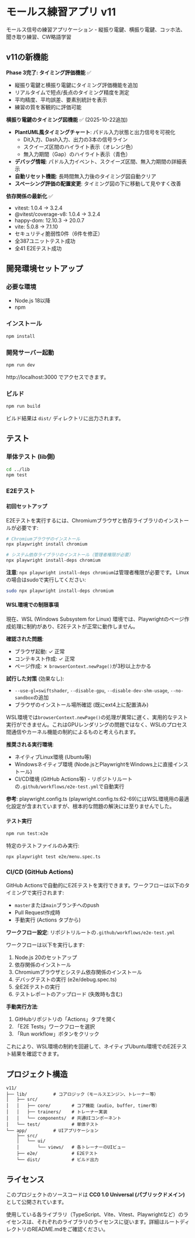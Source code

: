 # モールス練習アプリ v11

モールス信号の練習アプリケーション - 縦振り電鍵、横振り電鍵、コッホ法、聞き取り練習、CW略語学習

## v11の新機能

**Phase 3完了: タイミング評価機能** ✅
- 縦振り電鍵と横振り電鍵にタイミング評価機能を追加
- リアルタイムで短点/長点のタイミング精度を測定
- 平均精度、平均誤差、要素別統計を表示
- 練習の質を客観的に評価可能

**横振り電鍵のタイミング図機能** ✅ (2025-10-22追加)
- **PlantUML風タイミングチャート**: パドル入力状態と出力信号を可視化
  - Dit入力、Dash入力、出力の3本の信号ライン
  - スクイーズ区間のハイライト表示（オレンジ色）
  - 無入力期間（Gap）のハイライト表示（青色）
- **デバッグ情報**: パドル入力イベント、スクイーズ区間、無入力期間の詳細表示
- **自動リセット機能**: 長時間無入力後のタイミング図自動クリア
- **スペーシング評価の配置変更**: タイミング図の下に移動して見やすく改善

**依存関係の最新化** ✅
- vitest: 1.0.4 → 3.2.4
- @vitest/coverage-v8: 1.0.4 → 3.2.4
- happy-dom: 12.10.3 → 20.0.7
- vite: 5.0.8 → 7.1.10
- セキュリティ脆弱性0件（6件を修正）
- 全387ユニットテスト成功
- 全41 E2Eテスト成功

## 開発環境セットアップ

### 必要な環境

- Node.js 18以降
- npm

### インストール

```bash
npm install
```

### 開発サーバー起動

```bash
npm run dev
```

http://localhost:3000 でアクセスできます。

### ビルド

```bash
npm run build
```

ビルド結果は `dist/` ディレクトリに出力されます。

## テスト

### 単体テスト (lib側)

```bash
cd ../lib
npm test
```

### E2Eテスト

#### 初回セットアップ

E2Eテストを実行するには、Chromiumブラウザと依存ライブラリのインストールが必要です:

```bash
# Chromiumブラウザのインストール
npx playwright install chromium

# システム依存ライブラリのインストール（管理者権限が必要）
npx playwright install-deps chromium
```

**注意**: `npx playwright install-deps chromium`は管理者権限が必要です。
Linuxの場合はsudoで実行してください:

```bash
sudo npx playwright install-deps chromium
```

#### WSL環境での制限事項

現在、WSL (Windows Subsystem for Linux) 環境では、Playwrightのページ作成処理に制約があり、E2Eテストが正常に動作しません。

**確認された問題**:
- ブラウザ起動: ✓ 正常
- コンテキスト作成: ✓ 正常
- ページ作成: ✗ `browserContext.newPage()`が3秒以上かかる

**試行した対策** (効果なし):
- `--use-gl=swiftshader`, `--disable-gpu`, `--disable-dev-shm-usage`, `--no-sandbox`の追加
- ブラウザのインストール場所確認 (既にext4上に配置済み)

WSL環境では`browserContext.newPage()`の処理が異常に遅く、実用的なテスト実行ができません。これはGPUレンダリングの問題ではなく、WSLのプロセス間通信やカーネル機能の制約によるものと考えられます。

**推奨される実行環境**:
- ネイティブLinux環境 (Ubuntu等)
- Windowsネイティブ環境 (Node.jsとPlaywrightをWindows上に直接インストール)
- CI/CD環境 (GitHub Actions等) - リポジトリルートの`.github/workflows/e2e-test.yml`で自動実行

**参考**: playwright.config.ts (playwright.config.ts:62-69)にはWSL環境用の最適化設定が含まれていますが、根本的な問題の解決には至りませんでした。

#### テスト実行

```bash
npm run test:e2e
```

特定のテストファイルのみ実行:

```bash
npx playwright test e2e/menu.spec.ts
```

### CI/CD (GitHub Actions)

GitHub Actionsで自動的にE2Eテストを実行できます。ワークフローは以下のタイミングで実行されます:

- `master`または`main`ブランチへのpush
- Pull Request作成時
- 手動実行 (Actions タブから)

**ワークフロー設定**: リポジトリルートの`.github/workflows/e2e-test.yml`

ワークフローは以下を実行します:
1. Node.js 20のセットアップ
2. 依存関係のインストール
3. Chromiumブラウザとシステム依存関係のインストール
4. デバッグテストの実行 (e2e/debug.spec.ts)
5. 全E2Eテストの実行
6. テストレポートのアップロード (失敗時も含む)

**手動実行方法**:
1. GitHubリポジトリの「Actions」タブを開く
2. 「E2E Tests」ワークフローを選択
3. 「Run workflow」ボタンをクリック

これにより、WSL環境の制約を回避して、ネイティブUbuntu環境でのE2Eテスト結果を確認できます。

## プロジェクト構造

```
v11/
├── lib/          # コアロジック（モールスエンジン、トレーナー等）
│   ├── src/
│   │   ├── core/        # コア機能（audio, buffer, timer等）
│   │   ├── trainers/    # トレーナー実装
│   │   └── components/  # 共通UIコンポーネント
│   └── test/            # 単体テスト
└── app/          # UIアプリケーション
    ├── src/
    │   └── ui/
    │       └── views/   # 各トレーナーのUIビュー
    ├── e2e/             # E2Eテスト
    └── dist/            # ビルド出力
```

## ライセンス

このプロジェクトのソースコードは **CC0 1.0 Universal (パブリックドメイン)** として公開されています。

使用している各ライブラリ（TypeScript、Vite、Vitest、Playwrightなど）のライセンスは、それぞれのライブラリのライセンスに従います。詳細はルートディレクトリのREADME.mdをご確認ください。
